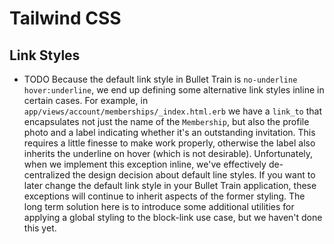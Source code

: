 # Tailwind CSS

## Link Styles
 - TODO Because the default link style in Bullet Train is `no-underline hover:underline`, we end up defining some alternative link styles inline in certain cases. For example, in `app/views/account/memberships/_index.html.erb` we have a `link_to` that encapsulates not just the name of the `Membership`, but also the profile photo and a label indicating whether it's an outstanding invitation. This requires a little finesse to make work properly, otherwise the label also inherits the underline on hover (which is not desirable). Unfortunately, when we implement this exception inline, we've effectively de-centralized the design decision about default line styles. If you want to later change the default link style in your Bullet Train application, these exceptions will continue to inherit aspects of the former styling. The long term solution here is to introduce some additional utilities for applying a global styling to the block-link use case, but we haven't done this yet. 

